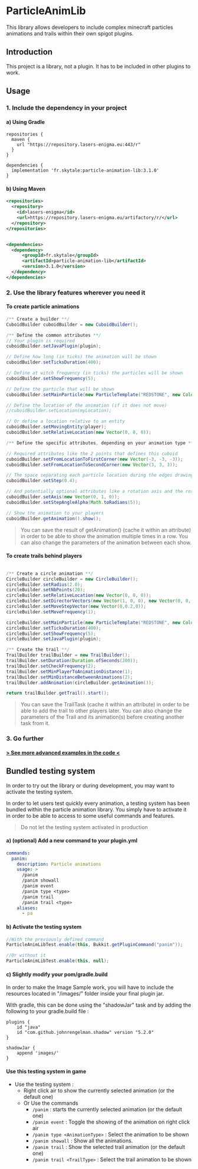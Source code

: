 # ParticleAnimLib

This library allows developers to include complex minecraft particles animations and trails within their own spigot plugins.

## Introduction

This project is a library, not a plugin. It has to be included in other plugins to work.

## Usage

### 1. Include the dependency in your project

#### a) Using Gradle

```properties
repositories {
  maven {
    url "https://repository.lasers-enigma.eu:443/r"
  }
}

dependencies {
  implementation 'fr.skytale:particle-animation-lib:3.1.0'
}
```

#### b) Using Maven

```xml
<repositories>
  <repository>
    <id>lasers-enigma</id>
    <url>https://repository.lasers-enigma.eu/artifactory/r/</url>
  </repository>
</repositories>


<dependencies>
  <dependency>
      <groupId>fr.skytale</groupId>
      <artifactId>particle-animation-lib</artifactId>
      <version>3.1.0</version>
  </dependency>
</dependencies>    
```

### 2. Use the library features wherever you need it

#### To create particle animations

```java
/** Create a builder **/
CuboidBuilder cuboidBuilder = new CuboidBuilder();

/** Define the common attributes **/
// Your plugin is required
cuboidBuilder.setJavaPlugin(plugin);

// Define how long (in ticks) the animation will be shown
cuboidBuilder.setTicksDuration(400);

// Define at witch frequency (in ticks) the particles will be shown
cuboidBuilder.setShowFrequency(5);

// Define the particle that will be shown
cuboidBuilder.setMainParticle(new ParticleTemplate("REDSTONE", new Color(255, 170, 0), null));

// Define the location of the animation (if it does not move)
//cuboidBuilder.setLocation(myLocation);

// Or define a location relative to an entity
cuboidBuilder.setMovingEntity(player);
cuboidBuilder.setRelativeLocation(new Vector(0, 0, 0));

/** Define the specific attributes, depending on your animation type **/

// Required attributes like the 2 points that defines this cuboid
cuboidBuilder.setFromLocationToFirstCorner(new Vector(-3, -3, -3));
cuboidBuilder.setFromLocationToSecondCorner(new Vector(3, 3, 3));

// The space separating each particle location during the edges drawing
cuboidBuilder.setStep(0.4);

// And potentially optional attributes like a rotation axis and the rotation angle
cuboidBuilder.setAxis(new Vector(0, 1, 0));
cuboidBuilder.setStepAngleAlpha(Math.toRadians(5));

// Show the animation to your players
cuboidBuilder.getAnimation().show();
```

> You can save the result of getAnimation() (cache it within an attribute) in order to be able to show the animation multiple times in a row.
> You can also change the parameters of the animation between each show.

#### To create trails behind players

```java

/** Create a circle animation **/
CircleBuilder circleBuilder = new CircleBuilder();
circleBuilder.setRadius(2.0);
circleBuilder.setNbPoints(20);
circleBuilder.setRelativeLocation(new Vector(0, 0, 0));
circleBuilder.setDirectorVectors(new Vector(1, 0, 0), new Vector(0, 0, 1));
circleBuilder.setMoveStepVector(new Vector(0,0.2,0));
circleBuilder.setMoveFrequency(1);

circleBuilder.setMainParticle(new ParticleTemplate("REDSTONE", new Color(255, 170, 0), null));
circleBuilder.setTicksDuration(400);
circleBuilder.setShowFrequency(5);
circleBuilder.setJavaPlugin(plugin);

/** Create the trail **/
TrailBuilder trailBuilder = new TrailBuilder();
trailBuilder.setDuration(Duration.ofSeconds(200));
trailBuilder.setCheckFrequency(2);
trailBuilder.setMinPlayerToAnimationDistance(1);
trailBuilder.setMinDistanceBetweenAnimations(2);
trailBuilder.addAnimation(circleBuilder.getAnimation());

return trailBuilder.getTrail().start();
```

> You can save the TrailTask (cache it within an attribute) in order to be able to add the trail to other players later.
> You can also change the parameters of the Trail and its animation(s) before creating another task from it.

### 3. Go further

#### [> See more advanced examples in the code <](https://gitlab.com/skytale_/skytale-mc/particleanimlib/-/tree/master/src/main/java/fr/skytale/particleanimlib/testing/samples)

## Bundled testing system

In order to try out the library or during development, you may want to activate the testing system.

In order to let users test quickly every animation, a testing system has been bundled within the particle animation library. You simply have to activate it in order to be able to access to some useful commands and features.

> Do not let the testing system activated in production

#### a) (optional) Add a new command to your plugin.yml

```yml
commands:
  panim:
    description: Particle animations
    usage: >
      /panim
      /panim showall
      /panim event
      /panim type <type>
      /panim trail
      /panim trail <type>
    aliases:
      - pa
```

#### b) Activate the testing system

```java
//With the previously defined command
ParticleAnimLibTest.enable(this, Bukkit.getPluginCommand("panim"));

//Or without it
ParticleAnimLibTest.enable(this, null);
```

#### c) Slightly modify your pom/gradle.build

In order to make the Image Sample work, you will have to include the resources located in "/images/" folder inside your final plugin jar.

With gradle, this can be done using the "shadowJar" task and by adding the following to your gradle.build file :

```properties
plugins {
    id "java"
    id "com.github.johnrengelman.shadow" version "5.2.0"
}

shadowJar {
    append 'images/'
}
```

#### Use this testing system in game

* Use the testing system :
  * Right click air to show the currently selected animation (or the default one)
  * Or Use the commands
    * `/panim` : starts the currently selected animation (or the default one)
    * `/panim event` : Toggle the showing of the animation on right click air
    * `/panim type <AnimationType>` : Select the animation to be shown
    * `/panim showall` : Show all the animations.
    * `/panim trail` : Show the selected trail animation (or the default one)
    * `/panim trail <TrailType>` : Select the trail animation to be shown